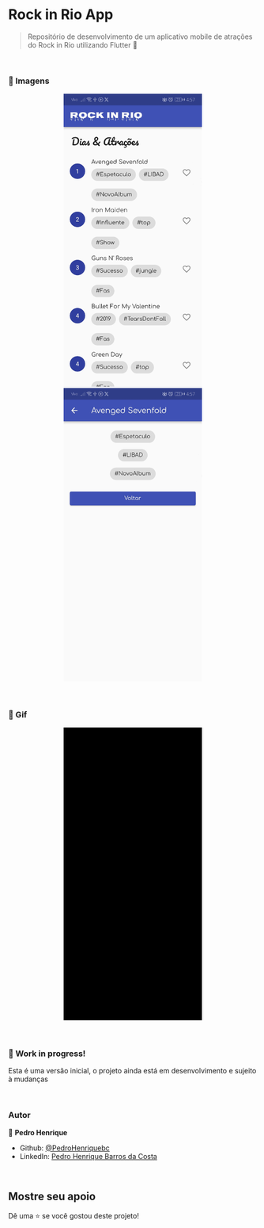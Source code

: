 
# Rock in Rio App

> Repositório de desenvolvimento de um aplicativo mobile de atrações do Rock in Rio utilizando Flutter 🤘

<br>

### 📌 Imagens
<p float="left" align="center">
  <img src='./lib/assets/Screenshot_20231028_165722_com.example.rockinrioapp.jpg' width=280>
  <img src='./lib/assets/Screenshot_20231028_165727_com.example.rockinrioapp.jpg' width=280>
</p>

<br>

### 📌 Gif
<p align="center">
<img src='lib/assets/VID_20231028_165953.gif' width=280>
</p>

<br>

### 🚧 Work in progress!
Esta é uma versão inicial, o projeto ainda está em desenvolvimento e sujeito à mudanças 

<br>

### Autor
👤 **Pedro Henrique**
* Github: [@PedroHenriquebc](https://github.com/PedroHenriquebc)
* LinkedIn: [Pedro Henrique Barros da Costa](https://www.linkedin.com/in/pedro-henriquebc/)

<br>

## Mostre seu apoio
Dê uma ⭐️ se você gostou deste projeto!
